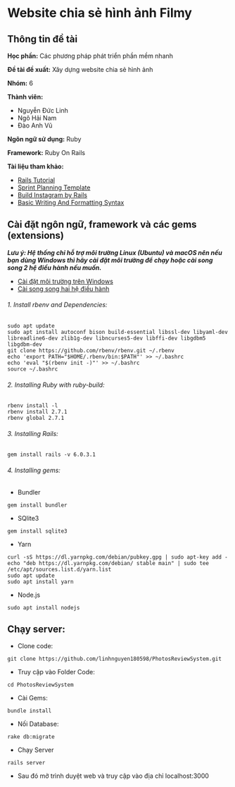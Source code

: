 # Website chia sẻ hình ảnh Filmy
## Thông tin đề tài
**Học phần:** Các phương pháp phát triển phần mềm nhanh

**Đề tài đề xuất:** Xây dựng website chia sẻ hình ảnh

**Nhóm:** 6

**Thành viên:**
  - Nguyễn Đức Linh
  - Ngô Hải Nam
  - Đào Anh Vũ
  
**Ngôn ngữ sử dụng:** Ruby

**Framework:** Ruby On Rails

**Tài liệu tham khảo:**
  - [Rails Tutorial](https://guides.rubyonrails.org/)
  - [Sprint Planning Template](https://teams.microsoft.com/l/file/E6DBE9A8-8BDF-4C47-AFB8-FF67078FE764?tenantId=06f1b89f-07e8-464f-b408-ec1b45703f31&fileType=xlsx&objectUrl=https%3A%2F%2Fhusteduvn.sharepoint.com%2Fsites%2FIT4556Q%2FClass%20Materials%2FSprint%20Planning%20Template.xlsx&baseUrl=https%3A%2F%2Fhusteduvn.sharepoint.com%2Fsites%2FIT4556Q&serviceName=teams&threadId=19:744efed5fb2049e4b0810078e35280ad@thread.tacv2&groupId=218367a3-2f6d-4313-b2bf-54920f999bde)
  - [Build Instagram by Rails](https://medium.com/luanotes/build-instagram-by-ruby-on-rails-part-1-fef7837ee399)
  - [Basic Writing And Formatting Syntax](https://help.github.com/en/github/writing-on-github/basic-writing-and-formatting-syntax)
## Cài đặt ngôn ngữ, framework và các gems (extensions)
***Lưu ý: Hệ thống chỉ hỗ trợ môi trường Linux (Ubuntu) và macOS nên nếu bạn dùng Windows thì hãy cài đặt môi trường để chạy hoặc cài song song 2 hệ điều hành nếu muốn.***
  - [Cài đặt môi trường trên Windows](https://char.gd/blog/2017/how-to-set-up-the-perfect-modern-dev-environment-on-windows)
  - [Cài song song hai hệ điều hành](https://itsfoss.com/install-ubuntu-1404-dual-boot-mode-windows-8-81-uefi/)
 ###### 1. Install rbenv and Dependencies:
 ```
sudo apt update
sudo apt install autoconf bison build-essential libssl-dev libyaml-dev libreadline6-dev zlib1g-dev libncurses5-dev libffi-dev libgdbm5 libgdbm-dev
git clone https://github.com/rbenv/rbenv.git ~/.rbenv
echo 'export PATH="$HOME/.rbenv/bin:$PATH"' >> ~/.bashrc
echo 'eval "$(rbenv init -)"' >> ~/.bashrc
source ~/.bashrc
```
###### 2. Installing Ruby with ruby-build:
```
rbenv install -l
rbenv install 2.7.1
rbenv global 2.7.1
```
###### 3. Installing Rails:
```
gem install rails -v 6.0.3.1
```
###### 4. Installing gems:
- Bundler
```
gem install bundler
```
- SQlite3
```
gem install sqlite3
```
- Yarn
```
curl -sS https://dl.yarnpkg.com/debian/pubkey.gpg | sudo apt-key add -
echo "deb https://dl.yarnpkg.com/debian/ stable main" | sudo tee /etc/apt/sources.list.d/yarn.list
sudo apt update
sudo apt install yarn
```
- Node.js
```
sudo apt install nodejs
```
## Chạy server:
- Clone code:
```
git clone https://github.com/linhnguyen180598/PhotosReviewSystem.git
```
- Truy cập vào Folder Code:
```
cd PhotosReviewSystem
```
- Cài Gems:
```
bundle install
```
- Nối Database:
```
rake db:migrate
```
- Chạy Server
```
rails server
```
- Sau đó mở trình duyệt web và truy cập vào địa chỉ localhost:3000



 
 
  
  
